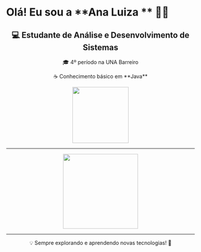 # Olá! Eu sou a **Ana Luiza ** 👋✨

<div align="center">
  <h2>💻 Estudante de Análise e Desenvolvimento de Sistemas</h2>
  <p>🎓 4º período na UNA Barreiro</p>
</div>

<p align="center">☕ Conhecimento básico em **Java**</p>
<div align="center">
  <img src="https://media.giphy.com/media/QTfX9Ejfra3ZmNxh6B/giphy.gif" width="150px">
</div>

---

<div align="center">
  <img src="https://media.giphy.com/media/qgQUggAC3Pfv687qPC/giphy.gif" width="200px">
</div>

---

<p align="center">💡 Sempre explorando e aprendendo novas tecnologias! 🚀</p>
